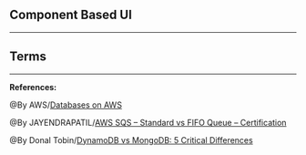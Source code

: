 ## **Component Based UI**


-----------------------------------------------


## **Terms**


-------------------------------------------------------------



**References:**

@By AWS/[Databases on AWS](https://trio.dev/blog/javascript-framework) 

@By JAYENDRAPATIL/[AWS SQS – Standard vs FIFO Queue – Certification](https://jayendrapatil.com/aws-sqs-standard-vs-fifo-queue/)

@By Donal Tobin/[DynamoDB vs MongoDB: 5 Critical Differences](https://www.xplenty.com/blog/dynamodb-vs-mongodb-differences/)
